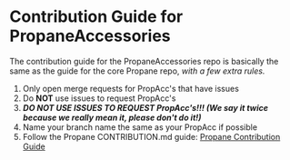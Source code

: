 # Contribution Guide for PropaneAccessories

The contribution guide for the PropaneAccessories repo is basically the same as the guide for the core Propane repo, *with a few extra rules.*


1. Only open merge requests for PropAcc's that have issues
2. Do **NOT** use issues to request PropAcc's
3. ***DO NOT USE ISSUES TO REQUEST PropAcc's!!! (We say it twice because we really mean it, please don't do it!)***
4. Name your branch name the same as your PropAcc if possible
5. Follow the Propane CONTRIBUTION.md guide: [Propane Contribution Guide](https://github.com/InjectionSoftwareDevelopment/Propane/blob/master/CONTRIBUTING.md)
